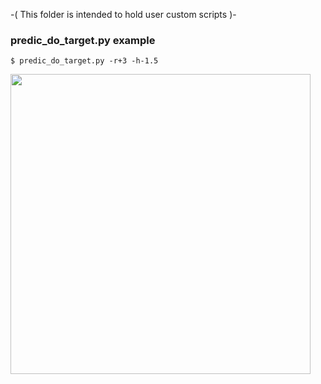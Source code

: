 
-( This folder is intended to hold user custom scripts )-

### predic_do_target.py example

`$ predic_do_target.py -r+3 -h-1.5`

<a href="url"><img src="https://github.com/Rsantct/pre.di.c/blob/master/bin/do_target.png" align="center" width="480" ></a>

